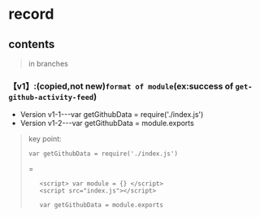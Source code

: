 # record

##  contents
>in branches

### 【v1】:(copied,not new)`format of module`(ex:success of `get-github-activity-feed`)
- Version v1-1---var getGithubData = require('./index.js')
- Version v1-2---var getGithubData = module.exports


> key point:
>```
>var getGithubData = require('./index.js')
>```     
>=
>```
>    <script> var module = {} </script>
>    <script src="index.js"></script>
>    
>    var getGithubData = module.exports
>```  


